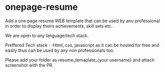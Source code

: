 # onepage-resume

Add a one page resume WEB template that can be used by anu professional in order to display theirs achievements, skill sets etc.

We are open to any language/tech stack.

Preffered Tech stack :
-Html, css, javascript as it can be hosted for free and easily thus can be used by any non professionals too. 


Please add your folder as resume_temaplate_{your username}
and attach screenshot with the PR.
